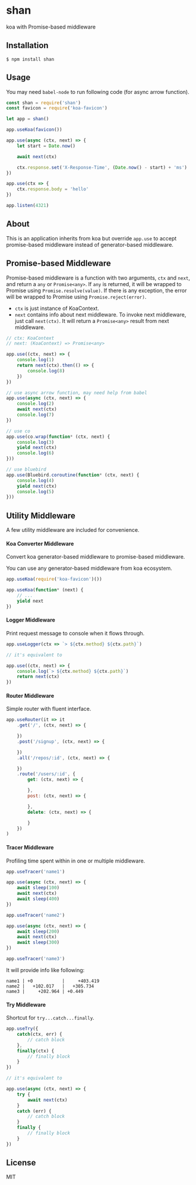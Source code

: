 
# shan

koa with Promise-based middleware

## Installation

```
$ npm install shan
```

## Usage

You may need `babel-node` to run following code (for async arrow function).

```js
const shan = require('shan')
const favicon = require('koa-favicon')

let app = shan()

app.useKoa(favicon())

app.use(async (ctx, next) => {
    let start = Date.now()

    await next(ctx)

    ctx.response.set('X-Response-Time', (Date.now() - start) + 'ms')
})

app.use(ctx => {
    ctx.response.body = 'hello'
})

app.listen(4321)
```

## About

This is an application inherits from koa but override `app.use` to accept promise-based middleware instead of generator-based middleware.

## Promise-based Middleware

Promise-based middleware is a function with two arguments, `ctx` and `next`, and return a `any` or `Promise<any>`.
If `any` is returned, it will be wrapped to Promise using `Promise.resolve(value)`. If there is any exception, the
error will be wrapped to Promise using `Promise.reject(error)`.

* `ctx` is just instance of KoaContext.
* `next` contains info about next middleware. To invoke next middleware, just call `next(ctx)`. It will return a `Promise<any>` result from next middleware.

```js
// ctx: KoaContext
// next: (KoaContext) => Promise<any>

app.use((ctx, next) => {
    console.log(1)
    return next(ctx).then(() => {
        console.log(8)
    })
})

// use async arrow function, may need help from babel
app.use(async (ctx, next) => {
    console.log(2)
    await next(ctx)
    console.log(7)
})

// use co
app.use(co.wrap(function* (ctx, next) {
    console.log(3)
    yield next(ctx)
    console.log(6)
}))

// use bluebird
app.use(Bluebird.coroutine(function* (ctx, next) {
    console.log(4)
    yield next(ctx)
    console.log(5)
}))
```

## Utility Middleware

A few utility middleware are included for convenience.

#### Koa Converter Middleware

Convert koa generator-based middleware to promise-based middleware.

You can use any generator-based middleware from koa ecosystem.

```js
app.useKoa(require('koa-favicon')())

app.useKoa(function* (next) {
    // ...
    yield next
})
```

#### Logger Middleware

Print request message to console when it flows through.

```js
app.useLogger(ctx => `> ${ctx.method} ${ctx.path}`)

// it's equivalent to

app.use((ctx, next) => {
    console.log(`> ${ctx.method} ${ctx.path}`)
    return next(ctx)
})
```

#### Router Middleware

Simple router with fluent interface.

```js
app.useRouter(it => it
    .get('/', (ctx, next) => {

    })
    .post('/signup', (ctx, next) => {

    })
    .all('/repos/:id', (ctx, next) => {

    })
    .route('/users/:id', {
        get: (ctx, next) => {

        },
        post: (ctx, next) => {

        },
        delete: (ctx, next) => {

        }
    })
)
```

#### Tracer Middleware

Profiling time spent within in one or multiple middleware.

```js
app.useTracer('name1')

app.use(async (ctx, next) => {
    await sleep(100)
    await next(ctx)
    await sleep(400)
})

app.useTracer('name2')

app.use(async (ctx, next) => {
    await sleep(200)
    await next(ctx)
    await sleep(300)
})

app.useTracer('name3')
```

It will provide info like following:

```
name1 | +0           |     +403.419
name2 |   +102.017   |   +305.734  
name3 |     +202.964 | +0.449     
```

#### Try Middleware

Shortcut for `try...catch...finally`.

```js
app.useTry({
    catch(ctx, err) {
        // catch block
    },
    finally(ctx) {
        // finally block
    }
})

// it's equivalent to

app.use(async (ctx, next) => {
    try {
        await next(ctx)
    }
    catch (err) {
        // catch block
    }
    finally {
        // finally block
    }
})

```


## License

MIT
